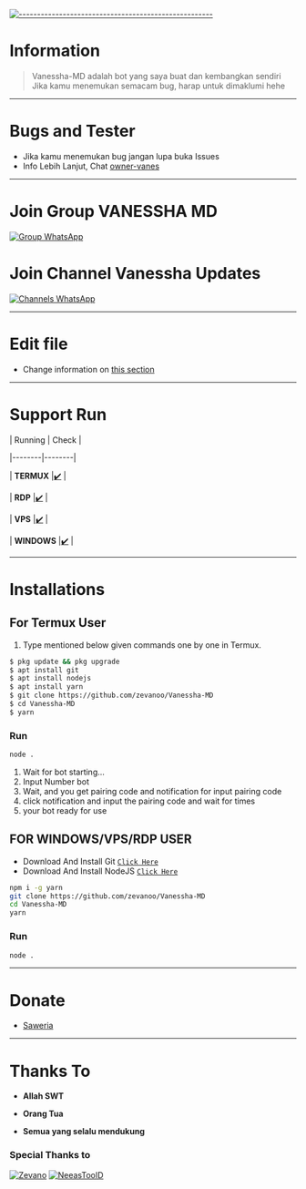 [![-----------------------------------------------------](https://raw.githubusercontent.com/andreasbm/readme/master/assets/lines/colored.png)](#table-of-contents)# Information> Vanessha-MD adalah bot yang saya buat dan kembangkan sendiri> Jika kamu menemukan semacam bug, harap untuk dimaklumi hehe---------# Bugs and Tester* Jika kamu menemukan bug jangan lupa buka Issues* Info Lebih Lanjut, Chat [owner-vanes](https://wa.me/6289520306297)---------# Join Group VANESSHA MD[![Group WhatsApp](https://img.shields.io/badge/WhatsApp%20Group-25D366?style=for-the-badge&logo=whatsapp&logoColor=white)](https://chat.whatsapp.com/IS1V1LKUy16Fjd08uPtTdP)# Join Channel Vanessha Updates[![Channels WhatsApp](https://img.shields.io/badge/WhatsApp%20Channels-25D366?style=for-the-badge&logo=whatsapp&logoColor=white)](https://whatsapp.com/channel/0029VaODs3D59PwaVtSdve0r)---------# Edit file* Change information on [this section](https://github.com/zevanoo/Vanessha-MD/edit/Baileys/config.js)---------# Support Run| Running | Check ||--------|--------|| **TERMUX** |[✔️](https://github.com/termux/termux-app) || **RDP** |[✔️](https://github.com/zevanoo) || **VPS** |[✔️](https://github.com/zevanoo) || **WINDOWS** |[✔️](https://github.com/zevanoo) |---------# Installations## For Termux User1. Type mentioned below given commands one by one in Termux.```sh$ pkg update && pkg upgrade$ apt install git$ apt install nodejs$ apt install yarn$ git clone https://github.com/zevanoo/Vanessha-MD$ cd Vanessha-MD$ yarn```### Run```bashnode .```1. Wait for bot starting...2. Input Number bot3. Wait, and you get pairing code and notification for input pairing code4. click notification and input the pairing code and wait for times5. your bot ready for use## FOR WINDOWS/VPS/RDP USER* Download And Install Git [`Click Here`](https://git-scm.com/downloads)* Download And Install NodeJS [`Click Here`](https://nodejs.org/en/download)```bashnpm i -g yarngit clone https://github.com/zevanoo/Vanessha-MDcd Vanessha-MDyarn```### Run```bashnode .```---------# Donate- [Saweria](https://saweria.co/Scaff)---------# Thanks To * **Allah SWT*** **Orang Tua*** **Semua yang selalu mendukung**### Special Thanks to[![Zevano](https://github.com/zevanoo.png?size=100)](https://github.com/zevanoo)[![NeeasTooID](https://github.com/NeeasTooID.png?size=100)](https://github.com/NeeasTooID)